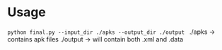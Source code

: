 # Usage
```python final.py --input_dir ./apks --output_dir ./output ```
./apks -> contains apk files
./output -> will contain both .xml and .data
